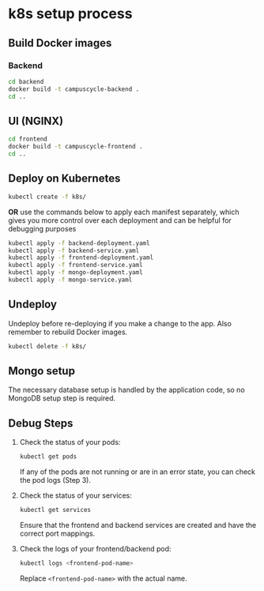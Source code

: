 # k8s setup process

## Build Docker images

### Backend
```bash
cd backend
docker build -t campuscycle-backend .
cd ..
```

## UI (NGINX)
```bash
cd frontend
docker build -t campuscycle-frontend .
cd ..
```

## Deploy on Kubernetes

```bash
kubectl create -f k8s/
```

**OR** use the commands below to apply each manifest separately, which gives you more control over each deployment and can be helpful for debugging purposes

```bash
kubectl apply -f backend-deployment.yaml
kubectl apply -f backend-service.yaml
kubectl apply -f frontend-deployment.yaml
kubectl apply -f frontend-service.yaml
kubectl apply -f mongo-deployment.yaml
kubectl apply -f mongo-service.yaml
```

## Undeploy

Undeploy before re-deploying if you make a change to the app. Also remember to rebuild Docker images.

```bash
kubectl delete -f k8s/
```

## Mongo setup

The necessary database setup is handled by the application code, so no MongoDB setup step is required. 

## Debug Steps

1. Check the status of your pods:

   ```bash
   kubectl get pods
   ```

   If any of the pods are not running or are in an error state, you can check the pod logs (Step 3).

2. Check the status of your services:

   ```bash
   kubectl get services
   ```

   Ensure that the frontend and backend services are created and have the correct port mappings. 

3. Check the logs of your frontend/backend pod:

   ```bash
   kubectl logs <frontend-pod-name>
   ```

   Replace `<frontend-pod-name>` with the actual name.
